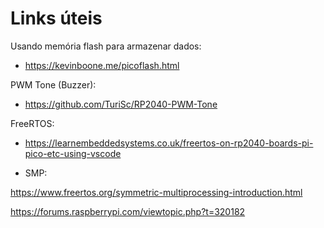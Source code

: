 # Links úteis 

Usando memória flash para armazenar dados:

- https://kevinboone.me/picoflash.html

PWM Tone (Buzzer):

- https://github.com/TuriSc/RP2040-PWM-Tone


FreeRTOS:

- https://learnembeddedsystems.co.uk/freertos-on-rp2040-boards-pi-pico-etc-using-vscode

- SMP:

https://www.freertos.org/symmetric-multiprocessing-introduction.html

https://forums.raspberrypi.com/viewtopic.php?t=320182

